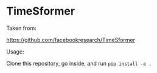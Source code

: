 # TimeSformer

Taken from:

https://github.com/facebookresearch/TimeSformer

Usage:

Clone this repository, go inside, and run `pip install -e .`
